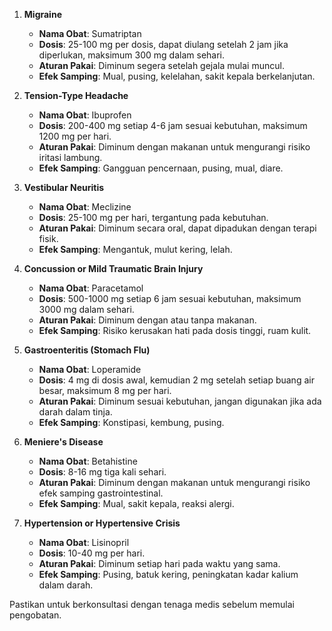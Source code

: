 1. **Migraine**
   - **Nama Obat**: Sumatriptan
   - **Dosis**: 25-100 mg per dosis, dapat diulang setelah 2 jam jika diperlukan, maksimum 300 mg dalam sehari.
   - **Aturan Pakai**: Diminum segera setelah gejala mulai muncul.
   - **Efek Samping**: Mual, pusing, kelelahan, sakit kepala berkelanjutan.

2. **Tension-Type Headache**
   - **Nama Obat**: Ibuprofen
   - **Dosis**: 200-400 mg setiap 4-6 jam sesuai kebutuhan, maksimum 1200 mg per hari.
   - **Aturan Pakai**: Diminum dengan makanan untuk mengurangi risiko iritasi lambung.
   - **Efek Samping**: Gangguan pencernaan, pusing, mual, diare.

3. **Vestibular Neuritis**
   - **Nama Obat**: Meclizine
   - **Dosis**: 25-100 mg per hari, tergantung pada kebutuhan.
   - **Aturan Pakai**: Diminum secara oral, dapat dipadukan dengan terapi fisik.
   - **Efek Samping**: Mengantuk, mulut kering, lelah.

4. **Concussion or Mild Traumatic Brain Injury**
   - **Nama Obat**: Paracetamol
   - **Dosis**: 500-1000 mg setiap 6 jam sesuai kebutuhan, maksimum 3000 mg dalam sehari.
   - **Aturan Pakai**: Diminum dengan atau tanpa makanan.
   - **Efek Samping**: Risiko kerusakan hati pada dosis tinggi, ruam kulit.

5. **Gastroenteritis (Stomach Flu)**
   - **Nama Obat**: Loperamide
   - **Dosis**: 4 mg di dosis awal, kemudian 2 mg setelah setiap buang air besar, maksimum 8 mg per hari.
   - **Aturan Pakai**: Diminum sesuai kebutuhan, jangan digunakan jika ada darah dalam tinja.
   - **Efek Samping**: Konstipasi, kembung, pusing.

6. **Meniere's Disease**
   - **Nama Obat**: Betahistine
   - **Dosis**: 8-16 mg tiga kali sehari.
   - **Aturan Pakai**: Diminum dengan makanan untuk mengurangi risiko efek samping gastrointestinal.
   - **Efek Samping**: Mual, sakit kepala, reaksi alergi.

7. **Hypertension or Hypertensive Crisis**
   - **Nama Obat**: Lisinopril
   - **Dosis**: 10-40 mg per hari.
   - **Aturan Pakai**: Diminum setiap hari pada waktu yang sama.
   - **Efek Samping**: Pusing, batuk kering, peningkatan kadar kalium dalam darah.

Pastikan untuk berkonsultasi dengan tenaga medis sebelum memulai pengobatan.